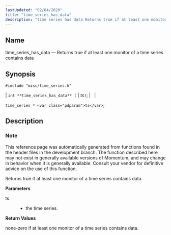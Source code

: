 ```yaml
---
lastUpdated: "02/04/2020"
title: "time_series_has_data"
description: "time series has data Returns true if at least one monitor of a time series contains data int time series has data ts time series ts This reference page was automatically generated from functions found in the header files in the development branch The function described here may not exist..."
---
```


<a name="apis.time_series_has_data"></a> 
## Name

time_series_has_data — Returns true if at least one monitor of a time series contains data

## Synopsis

`#include "misc/time_series.h"`

| `int **time_series_has_data** (` | <var class="pdparam">ts</var>`)`; |   |

`time_series * <var class="pdparam">ts</var>`;<a name="idp63750160"></a> 
## Description

### Note

This reference page was automatically generated from functions found in the header files in the development branch. The function described here may not exist in generally available versions of Momentum, and may change in behavior when it is generally available. Consult your vendor for definitive advice on the use of this function.

Returns true if at least one monitor of a time series contains data.

**<a name="idp63753056"></a> Parameters**

<dl class="variablelist">

<dt>ts</dt>

<dd>

- the time series.

</dd>

</dl>

**<a name="idp63755776"></a> Return Values**

none-zero if at least one monitor of a time series contains data.